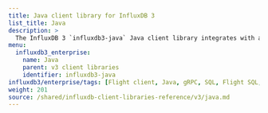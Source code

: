 ```yaml
---
title: Java client library for InfluxDB 3
list_title: Java
description: >
  The InfluxDB 3 `influxdb3-java` Java client library integrates with application code to write and query data stored in an InfluxDB Core database.
menu:
  influxdb3_enterprise:
    name: Java
    parent: v3 client libraries
    identifier: influxdb3-java
influxdb3/enterprise/tags: [Flight client, Java, gRPC, SQL, Flight SQL, client libraries]
weight: 201
source: /shared/influxdb-client-libraries-reference/v3/java.md
---
```


<!-- The content for this page is at
// SOURCE content/shared/influxdb-client-libraries-reference/v3/java.md
-->